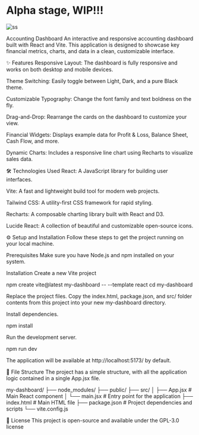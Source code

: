 # Alpha stage, WIP!!!

![ss](https://github.com/user-attachments/assets/b32cb503-413a-4fd0-90f2-fbcc6d760683)

Accounting Dashboard
An interactive and responsive accounting dashboard built with React and Vite. This application is designed to showcase key financial metrics, charts, and data in a clean, customizable interface.

✨ Features
Responsive Layout: The dashboard is fully responsive and works on both desktop and mobile devices.

Theme Switching: Easily toggle between Light, Dark, and a pure Black theme.

Customizable Typography: Change the font family and text boldness on the fly.

Drag-and-Drop: Rearrange the cards on the dashboard to customize your view.

Financial Widgets: Displays example data for Profit & Loss, Balance Sheet, Cash Flow, and more.

Dynamic Charts: Includes a responsive line chart using Recharts to visualize sales data.

🛠️ Technologies Used
React: A JavaScript library for building user interfaces.

Vite: A fast and lightweight build tool for modern web projects.

Tailwind CSS: A utility-first CSS framework for rapid styling.

Recharts: A composable charting library built with React and D3.

Lucide React: A collection of beautiful and customizable open-source icons.

⚙️ Setup and Installation
Follow these steps to get the project running on your local machine.

Prerequisites
Make sure you have Node.js and npm installed on your system.

Installation
Create a new Vite project

npm create vite@latest my-dashboard -- --template react
cd my-dashboard

Replace the project files. Copy the index.html, package.json, and src/ folder contents from this project into your new my-dashboard directory.

Install dependencies.

npm install

Run the development server.

npm run dev

The application will be available at http://localhost:5173/ by default.

📁 File Structure
The project has a simple structure, with all the application logic contained in a single App.jsx file.

my-dashboard/
├── node_modules/
├── public/
├── src/
│   ├── App.jsx           # Main React component
│   └── main.jsx          # Entry point for the application
├── index.html            # Main HTML file
├── package.json          # Project dependencies and scripts
└── vite.config.js

📄 License
This project is open-source and available under the GPL-3.0 license
